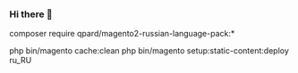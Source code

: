 ### Hi there 👋

<!--
**makdim222/makdim222** is a ✨ _special_ ✨ repository because its `README.md` (this file) appears on your GitHub profile.

Here are some ideas to get you started:

- 🔭 I’m currently working on ...
- 🌱 I’m currently learning ...
- 👯 I’m looking to collaborate on ...
- 🤔 I’m looking for help with ...
- 💬 Ask me about ...
- 📫 How to reach me: ...
- 😄 Pronouns: ...
- ⚡ Fun fact: ...
--> composer require qpard/magento2-russian-language-pack:*
php bin/magento cache:clean
php bin/magento setup:static-content:deploy ru_RU

